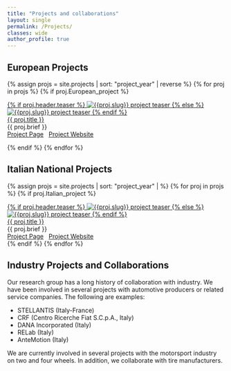```yaml
---
title: "Projects and collaborations"
layout: single
permalink: /Projects/
classes: wide
author_profile: true
---
```


## European Projects

{% assign projs = site.projects | sort: "project_year" | reverse %}
{% for proj in projs %}
{% if proj.European_project %}

<div class="projitem">
  <div class="projteaser">
    <a href="{{proj.url}}">
      {% if proj.header.teaser %}
        <img src="{{ proj.header.teaser }}" alt="{{proj.slug}} project teaser"/>
      {% else %}
        <img src="/_images/_proj_images/{{ proj.slug }}_small.jpg" alt="{{proj.slug}} project teaser"/>
      {% endif %}
    </a>
  </div>
  <div class="column">
    <a href="{{proj.url}}" class="nounderline">
      <div class="projtitle">
        {{ proj.title }}
      </div>
    </a>
    <div class="projbrief">
      {{ proj.brief }}
    </div>
    <div class="projlinks">
      <a href="{{proj.url}}"><i class="fas fa-arrow-right"></i> Project Page</a>&nbsp;&nbsp;
      <a href="{{proj.Project_website}}"><i class="fa fa-globe"></i> Project Website</a>
    </div>
  </div>
</div>
  
{% endif %}
{% endfor %}

## Italian National Projects

{% assign projs = site.projects | sort: "project_year" | %}
{% for proj in projs %}
{% if proj.Italian_project %}
<div class="projitem">
  <div class="projteaser">
    <a href="{{proj.url}}">
      {% if proj.header.teaser %}
        <img src="{{ proj.header.teaser }}" alt="{{proj.slug}} project teaser"/>
      {% else %}
        <img src="/_images/_proj_images/{{ proj.slug }}_small.jpg" alt="{{proj.slug}} project teaser"/>
      {% endif %}
    </a>
  </div>
  <div class="column">
    <a href="{{proj.url}}" class="nounderline">
      <div class="projtitle">
        {{ proj.title }}
      </div>
    </a>
    <div class="projbrief">
      {{ proj.brief }}
    </div>
    <div class="projlinks">
      <a href="{{proj.url}}"><i class="fas fa-arrow-right"></i> Project Page</a>&nbsp;&nbsp;
      <a href="{{proj.Project_website}}"><i class="fa fa-globe"></i> Project Website</a>
    </div>
  </div>
</div>
{% endif %}
{% endfor %}

## Industry Projects and Collaborations

Our research group has a long history of collaboration with industry. We have been involved in several projects with automotive producers or related service companies. The following are examples:
 - STELLANTIS (Italy-France)
 - CRF (Centro Ricerche Fiat S.C.p.A., Italy)
 - DANA Incorporated (Italy)
 - RELab (Italy)
 - AnteMotion (Italy)
  
We are currently involved in several projects with the motorsport industry on two and four wheels. In addition, we collaborate with tire manufacturers.

